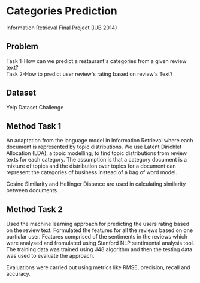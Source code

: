 # Categories Prediction
Information Retrieval Final Project (IUB 2014)

## Problem
Task 1-How can we predict a restaurant's categories from a given review text?<br>
Task 2-How to predict user review's rating based on review's Text?

## Dataset
Yelp Dataset Challenge

## Method Task 1
An adaptation from the language model in Information Retrieval where each document is represented by topic distributions.
We use Latent Dirichlet Allocation (LDA), a topic modelling, to find topic distributions from review texts for each category.
The assumption is that a category document is a mixture of topics and the distribution over topics for a document can represent the categories of business instead of a bag of word model.

Cosine Similarity and Hellinger Distance are used in calculating similarity between documents.

## Method Task 2
Used the machine learning approach for predicting the users rating based on the review text. Formulated the features for all the reviews based on one partiular user. Features comprised of the sentiments in the reviews which were analysed and fromulated using Stanford NLP sentimental analysis tool. The training data was trained using J48 algorithm and then the testing data was used to evaluate the approach.

Evaluations were carried out using metrics like RMSE, precision, recall and accuracy.



